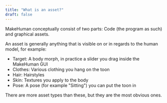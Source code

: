 ```yaml
---
title: "What is an asset?"
draft: false
---
```


MakeHuman conceptually consist of two parts: Code (the program as such) and graphical assets.

An asset is generally anything that is visible on or in regards to the human model, for example:

* Target: A body morph, in practice a slider you drag inside the MakeHuman GUI
* Clothes: Various clothing you hang on the toon
* Hair: Hairstyles
* Skin: Textures you apply to the body
* Pose: A pose (for example "Sitting") you can put the toon in

There are more asset types than these, but they are the most obvious ones.